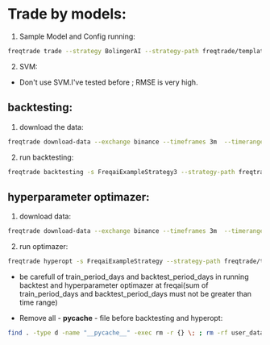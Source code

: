 # Trade by models:
1. Sample Model and Config running:
```bash
freqtrade trade --strategy BolingerAI --strategy-path freqtrade/templates --config config_examples/config_freqai.example.json --freqaimodel RandomRegressionCAT --freqaimodel-path freqtrade/freqai/prediction_models/ 
```

2. SVM:
* Don't use SVM.I've tested before ; RMSE is very high.



## backtesting:
1. download the data:
```bash
freqtrade download-data --exchange binance --timeframes 3m  --timerange 20230401-20230801 --pairs BTC/USDT:USDT ETH/USDT:USDT XRP/USDT:USDT  --erase --trading-mode futures
```
2. run backtesting:
```bash
freqtrade backtesting -s FreqaiExampleStrategy3 --strategy-path freqtrade/templates  --freqaimodel GridRegressionMD --freqaimodel-path freqtrade/freqai/prediction_models --config config_examples/config_freqai.example.json  -p BTC/USDT:USDT ETH/USDT:USDT XRP/USDT:USDT  --timerange 20230501-20230601
```

## hyperparameter optimazer:
1. download data:
```bash
freqtrade download-data --exchange binance --timeframes 3m  --timerange 20230801-20230904 --pairs BTC/USDT:USDT ETH/USDT:USDT XRP/USDT:USDT  --erase --trading-mode futures
```

2. run optimazer:
```bash
freqtrade hyperopt -s FreqaiExampleStrategy --strategy-path freqtrade/templates  --freqaimodel ARIMAModel --freqaimodel-path freqtrade/freqai/prediction_models --config config_examples/arima_config.json --hyperopt-loss OnlyProfitHyperOptLoss -p BTC/USDT:USDT ETH/USDT:USDT XRP/USDT:USDT -e 40 --timerange 20230801-20230825
```

* be carefull of train_period_days and backtest_period_days in running backtest and hyperparameter optimazer at freqai(sum of train_period_days and backtest_period_days must not be greater than time range)

* Remove all - __pycache__ - file before backtesting and hyperopt:

```bash
find . -type d -name "__pycache__" -exec rm -r {} \; ; rm -rf user_data/* ; rm -rf trad*

```
